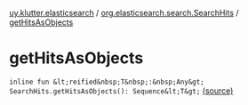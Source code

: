 [uy.klutter.elasticsearch](../index.md) / [org.elasticsearch.search.SearchHits](index.md) / [getHitsAsObjects](.)


# getHitsAsObjects
`inline fun &lt;reified&nbsp;T&nbsp;:&nbsp;Any&gt; SearchHits.getHitsAsObjects(): Sequence&lt;T&gt;` [(source)](https://github.com/kohesive/klutter/blob/master/elasticsearch-jdk7/src/main/kotlin/uy/klutter/elasticsearch/Results.kt#L12)



